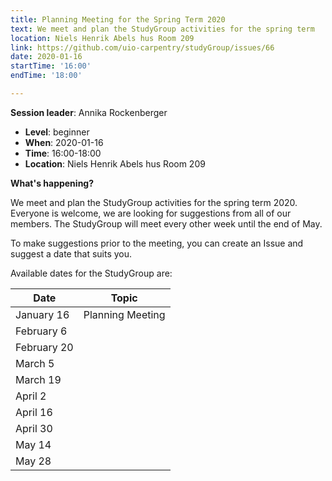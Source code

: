 ```yaml
---
title: Planning Meeting for the Spring Term 2020
text: We meet and plan the StudyGroup activities for the spring term
location: Niels Henrik Abels hus Room 209
link: https://github.com/uio-carpentry/studyGroup/issues/66
date: 2020-01-16
startTime: '16:00'
endTime: '18:00'

---
```


**Session leader**: Annika Rockenberger


- **Level**: beginner
- **When**: 2020-01-16
- **Time**: 16:00-18:00
- **Location**:  Niels Henrik Abels hus Room 209

**What's happening?**

We meet and plan the StudyGroup activities for the spring term 2020. Everyone is welcome, we are looking for suggestions from all of our members. The StudyGroup will meet every other week until the end of May.

To make suggestions prior to the meeting, you can create an Issue and suggest a date that suits you.

Available dates for the StudyGroup are:

|Date|Topic|
|---|---|
|January 16|Planning Meeting|
|February 6||
|February 20||
|March 5||
|March 19||
|April 2||
|April 16||
|April 30||
|May 14||
|May 28||
